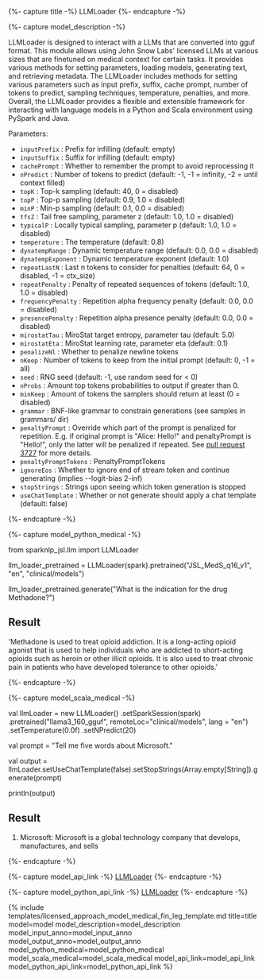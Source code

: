 {%- capture title -%}
LLMLoader
{%- endcapture -%}


{%- capture model_description -%}

LLMLoader is designed to interact with a LLMs that are converted into gguf format. This module allows using John Snow Labs' licensed LLMs at
various sizes that are finetuned on medical context for certain tasks. It provides various methods for setting parameters, loading models,
generating text, and retrieving metadata. The LLMLoader includes methods for setting various parameters such as input prefix, suffix,
cache prompt, number of tokens to predict, sampling techniques, temperature, penalties, and more. Overall, the LLMLoader provides a
flexible and extensible framework for interacting with language models in a Python and Scala environment using PySpark and Java.

Parameters:

- `inputPrefix` :  Prefix for infilling (default: empty)
- `inputSuffix` :  Suffix for infilling (default: empty)
- `cachePrompt` :  Whether to remember the prompt to avoid reprocessing it
- `nPredict`    :  Number of tokens to predict (default: -1, -1 = infinity, -2 = until context filled)
- `topK` :  Top-k sampling (default: 40, 0 = disabled)
- `topP` :  Top-p sampling (default: 0.9, 1.0 = disabled)
- `minP` :  Min-p sampling (default: 0.1, 0.0 = disabled)
- `tfsZ` :  Tail free sampling, parameter z (default: 1.0, 1.0 = disabled)
- `typicalP` :  Locally typical sampling, parameter p (default: 1.0, 1.0 = disabled)
- `temperature` :  The temperature (default: 0.8)
- `dynatempRange` :   Dynamic temperature range (default: 0.0, 0.0 = disabled)
- `dynatempExponent` :  Dynamic temperature exponent (default: 1.0)
- `repeatLastN` :  Last n tokens to consider for penalties (default: 64, 0 = disabled, -1 = ctx_size)
- `repeatPenalty` :  Penalty of repeated sequences of tokens (default: 1.0, 1.0 = disabled)
- `frequencyPenalty` :  Repetition alpha frequency penalty (default: 0.0, 0.0 = disabled)
- `presencePenalty` :  Repetition alpha presence penalty (default: 0.0, 0.0 = disabled)
- `mirostatTau` :  MiroStat target entropy, parameter tau (default: 5.0)
- `mirostatEta` :  MiroStat learning rate, parameter eta (default: 0.1)
- `penalizeNl` :  Whether to penalize newline tokens
- `nKeep` :  Number of tokens to keep from the initial prompt (default: 0, -1 = all)
- `seed` :  RNG seed (default: -1, use random seed for &lt; 0)
- `nProbs` :  Amount top tokens probabilities to output if greater than 0.
- `minKeep` :  Amount of tokens the samplers should return at least (0 = disabled)
- `grammar` :  BNF-like grammar to constrain generations (see samples in grammars/ dir)
- `penaltyPrompt` :  Override which part of the prompt is penalized for repetition. E.g. if original prompt is "Alice: Hello!" and penaltyPrompt is "Hello!", only the latter will be penalized if repeated. See <a href="https://github.com/ggerganov/llama.cpp/pull/3727">pull request 3727</a> for more details.
- `penaltyPromptTokens` :  PenaltyPromptTokens
- `ignoreEos` :  Whether to ignore end of stream token and continue generating (implies --logit-bias 2-inf)
- `stopStrings` :  Strings upon seeing which token generation is stopped
- `useChatTemplate` :  Whether or not generate should apply a chat template (default: false)

{%- endcapture -%}



{%- capture model_python_medical -%}


from sparknlp_jsl.llm import LLMLoader

llm_loader_pretrained = LLMLoader(spark).pretrained("JSL_MedS_q16_v1", "en", "clinical/models")

llm_loader_pretrained.generate("What is the indication for the drug Methadone?")



## Result

'Methadone is used to treat opioid addiction. It is a long-acting opioid agonist that is used to help individuals who are addicted to short-acting opioids such as heroin or other illicit opioids. It is also used to treat chronic pain in patients who have developed tolerance to other opioids.'

{%- endcapture -%}

{%- capture model_scala_medical -%}

val llmLoader = new LLMLoader()
  .setSparkSession(spark)
  .pretrained("llama3_160_gguf", remoteLoc="clinical/models", lang = "en")
  .setTemperature(0.0f)
  .setNPredict(20)



val prompt = "Tell me five words about Microsoft."

val output = llmLoader.setUseChatTemplate(false).setStopStrings(Array.empty[String]).generate(prompt)

println(output)

## Result

1. Microsoft: Microsoft is a global technology company that develops, manufactures, and sells


{%- endcapture -%}


{%- capture model_api_link -%}
[LLMLoader](https://nlp.johnsnowlabs.com/licensed/api/com/johnsnowlabs/ml/gguf/rag/LLMLoader.html)
{%- endcapture -%}

{%- capture model_python_api_link -%}
[LLMLoader](https://nlp.johnsnowlabs.com/licensed/api/python/reference/autosummary/sparknlp_jsl/llm/llm_loader/index.html)
{%- endcapture -%}



{% include templates/licensed_approach_model_medical_fin_leg_template.md
title=title
model=model
model_description=model_description
model_input_anno=model_input_anno
model_output_anno=model_output_anno
model_python_medical=model_python_medical
model_scala_medical=model_scala_medical
model_api_link=model_api_link
model_python_api_link=model_python_api_link
%}

